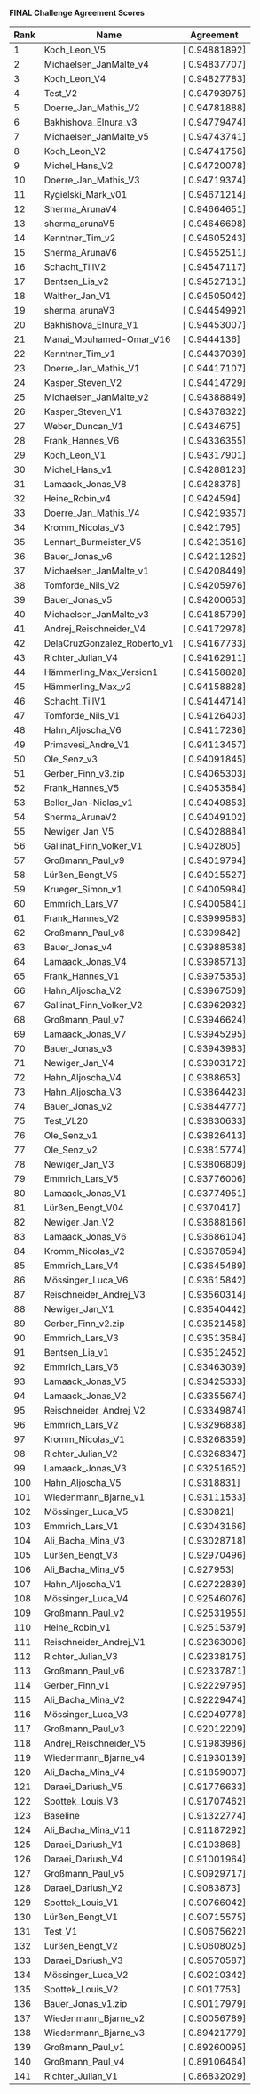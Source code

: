 **FINAL Challenge Agreement Scores**



|Rank|Name|Agreement|
|----|-----|---|
|1|Koch_Leon_V5|[ 0.94881892]|
|2|Michaelsen_JanMalte_v4|[ 0.94837707]|
|3|Koch_Leon_V4|[ 0.94827783]|
|4|Test_V2|[ 0.94793975]|
|5|Doerre_Jan_Mathis_V2|[ 0.94781888]|
|6|Bakhishova_Elnura_v3|[ 0.94779474]|
|7|Michaelsen_JanMalte_v5|[ 0.94743741]|
|8|Koch_Leon_V2|[ 0.94741756]|
|9|Michel_Hans_V2|[ 0.94720078]|
|10|Doerre_Jan_Mathis_V3|[ 0.94719374]|
|11|Rygielski_Mark_v01|[ 0.94671214]|
|12|Sherma_ArunaV4|[ 0.94664651]|
|13|sherma_arunaV5|[ 0.94646698]|
|14|Kenntner_Tim_v2|[ 0.94605243]|
|15|Sherma_ArunaV6|[ 0.94552511]|
|16|Schacht_TillV2|[ 0.94547117]|
|17|Bentsen_Lia_v2|[ 0.94527131]|
|18|Walther_Jan_V1|[ 0.94505042]|
|19|sherma_arunaV3|[ 0.94454992]|
|20|Bakhishova_Elnura_V1|[ 0.94453007]|
|21|Manai_Mouhamed-Omar_V16|[ 0.9444136]|
|22|Kenntner_Tim_v1|[ 0.94437039]|
|23|Doerre_Jan_Mathis_V1|[ 0.94417107]|
|24|Kasper_Steven_V2|[ 0.94414729]|
|25|Michaelsen_JanMalte_v2|[ 0.94388849]|
|26|Kasper_Steven_V1|[ 0.94378322]|
|27|Weber_Duncan_V1|[ 0.9434675]|
|28|Frank_Hannes_V6|[ 0.94336355]|
|29|Koch_Leon_V1|[ 0.94317901]|
|30|Michel_Hans_v1|[ 0.94288123]|
|31|Lamaack_Jonas_V8|[ 0.9428376]|
|32|Heine_Robin_v4|[ 0.9424594]|
|33|Doerre_Jan_Mathis_V4|[ 0.94219357]|
|34|Kromm_Nicolas_V3|[ 0.9421795]|
|35|Lennart_Burmeister_V5|[ 0.94213516]|
|36|Bauer_Jonas_v6|[ 0.94211262]|
|37|Michaelsen_JanMalte_v1|[ 0.94208449]|
|38|Tomforde_Nils_V2|[ 0.94205976]|
|39|Bauer_Jonas_v5|[ 0.94200653]|
|40|Michaelsen_JanMalte_v3|[ 0.94185799]|
|41|Andrej_Reischneider_V4|[ 0.94172978]|
|42|DelaCruzGonzalez_Roberto_v1|[ 0.94167733]|
|43|Richter_Julian_V4|[ 0.94162911]|
|44|Hämmerling_Max_Version1|[ 0.94158828]|
|45|Hämmerling_Max_v2|[ 0.94158828]|
|46|Schacht_TillV1|[ 0.94144714]|
|47|Tomforde_Nils_V1|[ 0.94126403]|
|48|Hahn_Aljoscha_V6|[ 0.94117236]|
|49|Primavesi_Andre_V1|[ 0.94113457]|
|50|Ole_Senz_v3|[ 0.94091845]|
|51|Gerber_Finn_v3.zip|[ 0.94065303]|
|52|Frank_Hannes_V5|[ 0.94053584]|
|53|Beller_Jan-Niclas_v1|[ 0.94049853]|
|54|Sherma_ArunaV2|[ 0.94049102]|
|55|Newiger_Jan_V5|[ 0.94028884]|
|56|Gallinat_Finn_Volker_V1|[ 0.9402805]|
|57|Großmann_Paul_v9|[ 0.94019794]|
|58|Lürßen_Bengt_V5|[ 0.94015527]|
|59|Krueger_Simon_v1|[ 0.94005984]|
|60|Emmrich_Lars_V7|[ 0.94005841]|
|61|Frank_Hannes_V2|[ 0.93999583]|
|62|Großmann_Paul_v8|[ 0.9399842]|
|63|Bauer_Jonas_v4|[ 0.93988538]|
|64|Lamaack_Jonas_V4|[ 0.93985713]|
|65|Frank_Hannes_V1|[ 0.93975353]|
|66|Hahn_Aljoscha_V2|[ 0.93967509]|
|67|Gallinat_Finn_Volker_V2|[ 0.93962932]|
|68|Großmann_Paul_v7|[ 0.93946624]|
|69|Lamaack_Jonas_V7|[ 0.93945295]|
|70|Bauer_Jonas_v3|[ 0.93943983]|
|71|Newiger_Jan_V4|[ 0.93903172]|
|72|Hahn_Aljoscha_V4|[ 0.9388653]|
|73|Hahn_Aljoscha_V3|[ 0.93864423]|
|74|Bauer_Jonas_v2|[ 0.93844777]|
|75|Test_VL20|[ 0.93830633]|
|76|Ole_Senz_v1|[ 0.93826413]|
|77|Ole_Senz_v2|[ 0.93815774]|
|78|Newiger_Jan_V3|[ 0.93806809]|
|79|Emmrich_Lars_V5|[ 0.93776006]|
|80|Lamaack_Jonas_V1|[ 0.93774951]|
|81|Lürßen_Bengt_V04|[ 0.9370417]|
|82|Newiger_Jan_V2|[ 0.93688166]|
|83|Lamaack_Jonas_V6|[ 0.93686104]|
|84|Kromm_Nicolas_V2|[ 0.93678594]|
|85|Emmrich_Lars_V4|[ 0.93645489]|
|86|Mössinger_Luca_V6|[ 0.93615842]|
|87|Reischneider_Andrej_V3|[ 0.93560314]|
|88|Newiger_Jan_V1|[ 0.93540442]|
|89|Gerber_Finn_v2.zip|[ 0.93521458]|
|90|Emmrich_Lars_V3|[ 0.93513584]|
|91|Bentsen_Lia_v1|[ 0.93512452]|
|92|Emmrich_Lars_V6|[ 0.93463039]|
|93|Lamaack_Jonas_V5|[ 0.93425333]|
|94|Lamaack_Jonas_V2|[ 0.93355674]|
|95|Reischneider_Andrej_V2|[ 0.93349874]|
|96|Emmrich_Lars_V2|[ 0.93296838]|
|97|Kromm_Nicolas_V1|[ 0.93268359]|
|98|Richter_Julian_V2|[ 0.93268347]|
|99|Lamaack_Jonas_V3|[ 0.93251652]|
|100|Hahn_Aljoscha_V5|[ 0.9318831]|
|101|Wiedenmann_Bjarne_v1|[ 0.93111533]|
|102|Mössinger_Luca_V5|[ 0.930821]|
|103|Emmrich_Lars_V1|[ 0.93043166]|
|104|Ali_Bacha_Mina_V3|[ 0.93028718]|
|105|Lürßen_Bengt_V3|[ 0.92970496]|
|106|Ali_Bacha_Mina_V5|[ 0.927953]|
|107|Hahn_Aljoscha_V1|[ 0.92722839]|
|108|Mössinger_Luca_V4|[ 0.92546076]|
|109|Großmann_Paul_v2|[ 0.92531955]|
|110|Heine_Robin_v1|[ 0.92515379]|
|111|Reischneider_Andrej_V1|[ 0.92363006]|
|112|Richter_Julian_V3|[ 0.92338175]|
|113|Großmann_Paul_v6|[ 0.92337871]|
|114|Gerber_Finn_v1|[ 0.92229795]|
|115|Ali_Bacha_Mina_V2|[ 0.92229474]|
|116|Mössinger_Luca_V3|[ 0.92049778]|
|117|Großmann_Paul_v3|[ 0.92012209]|
|118|Andrej_Reischneider_V5|[ 0.91983986]|
|119|Wiedenmann_Bjarne_v4|[ 0.91930139]|
|120|Ali_Bacha_Mina_V4|[ 0.91859007]|
|121|Daraei_Dariush_V5|[ 0.91776633]|
|122|Spottek_Louis_V3|[ 0.91707462]|
|123|Baseline|[ 0.91322774]|
|124|Ali_Bacha_Mina_V11|[ 0.91187292]|
|125|Daraei_Dariush_V1|[ 0.9103868]|
|126|Daraei_Dariush_V4|[ 0.91001964]|
|127|Großmann_Paul_v5|[ 0.90929717]|
|128|Daraei_Dariush_V2|[ 0.9083873]|
|129|Spottek_Louis_V1|[ 0.90766042]|
|130|Lürßen_Bengt_V1|[ 0.90715575]|
|131|Test_V1|[ 0.90675622]|
|132|Lürßen_Bengt_V2|[ 0.90608025]|
|133|Daraei_Dariush_V3|[ 0.90570587]|
|134|Mössinger_Luca_V2|[ 0.90210342]|
|135|Spottek_Louis_V2|[ 0.9017753]|
|136|Bauer_Jonas_v1.zip|[ 0.90117979]|
|137|Wiedenmann_Bjarne_v2|[ 0.90056789]|
|138|Wiedenmann_Bjarne_v3|[ 0.89421779]|
|139|Großmann_Paul_v1|[ 0.89260095]|
|140|Großmann_Paul_v4|[ 0.89106464]|
|141|Richter_Julian_V1|[ 0.86832029]|
